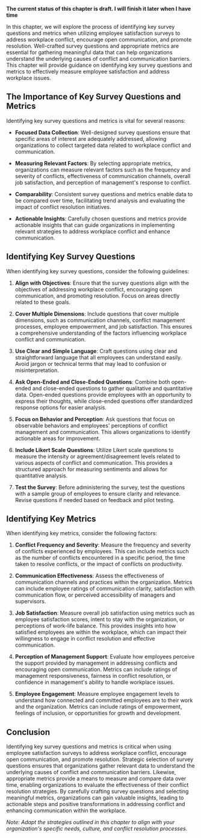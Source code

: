 **The current status of this chapter is draft. I will finish it later when I have time**

In this chapter, we will explore the process of identifying key survey questions and metrics when utilizing employee satisfaction surveys to address workplace conflict, encourage open communication, and promote resolution. Well-crafted survey questions and appropriate metrics are essential for gathering meaningful data that can help organizations understand the underlying causes of conflict and communication barriers. This chapter will provide guidance on identifying key survey questions and metrics to effectively measure employee satisfaction and address workplace issues.

The Importance of Key Survey Questions and Metrics
--------------------------------------------------

Identifying key survey questions and metrics is vital for several reasons:

* **Focused Data Collection**: Well-designed survey questions ensure that specific areas of interest are adequately addressed, allowing organizations to collect targeted data related to workplace conflict and communication.

* **Measuring Relevant Factors**: By selecting appropriate metrics, organizations can measure relevant factors such as the frequency and severity of conflicts, effectiveness of communication channels, overall job satisfaction, and perception of management's response to conflict.

* **Comparability**: Consistent survey questions and metrics enable data to be compared over time, facilitating trend analysis and evaluating the impact of conflict resolution initiatives.

* **Actionable Insights**: Carefully chosen questions and metrics provide actionable insights that can guide organizations in implementing relevant strategies to address workplace conflict and enhance communication.

Identifying Key Survey Questions
--------------------------------

When identifying key survey questions, consider the following guidelines:

1. **Align with Objectives**: Ensure that the survey questions align with the objectives of addressing workplace conflict, encouraging open communication, and promoting resolution. Focus on areas directly related to these goals.

2. **Cover Multiple Dimensions**: Include questions that cover multiple dimensions, such as communication channels, conflict management processes, employee empowerment, and job satisfaction. This ensures a comprehensive understanding of the factors influencing workplace conflict and communication.

3. **Use Clear and Simple Language**: Craft questions using clear and straightforward language that all employees can understand easily. Avoid jargon or technical terms that may lead to confusion or misinterpretation.

4. **Ask Open-Ended and Close-Ended Questions**: Combine both open-ended and close-ended questions to gather qualitative and quantitative data. Open-ended questions provide employees with an opportunity to express their thoughts, while close-ended questions offer standardized response options for easier analysis.

5. **Focus on Behavior and Perception**: Ask questions that focus on observable behaviors and employees' perceptions of conflict management and communication. This allows organizations to identify actionable areas for improvement.

6. **Include Likert Scale Questions**: Utilize Likert scale questions to measure the intensity or agreement/disagreement levels related to various aspects of conflict and communication. This provides a structured approach for measuring sentiments and allows for quantitative analysis.

7. **Test the Survey**: Before administering the survey, test the questions with a sample group of employees to ensure clarity and relevance. Revise questions if needed based on feedback and pilot testing.

Identifying Key Metrics
-----------------------

When identifying key metrics, consider the following factors:

1. **Conflict Frequency and Severity**: Measure the frequency and severity of conflicts experienced by employees. This can include metrics such as the number of conflicts encountered in a specific period, the time taken to resolve conflicts, or the impact of conflicts on productivity.

2. **Communication Effectiveness**: Assess the effectiveness of communication channels and practices within the organization. Metrics can include employee ratings of communication clarity, satisfaction with communication flow, or perceived accessibility of managers and supervisors.

3. **Job Satisfaction**: Measure overall job satisfaction using metrics such as employee satisfaction scores, intent to stay with the organization, or perceptions of work-life balance. This provides insights into how satisfied employees are within the workplace, which can impact their willingness to engage in conflict resolution and effective communication.

4. **Perception of Management Support**: Evaluate how employees perceive the support provided by management in addressing conflicts and encouraging open communication. Metrics can include ratings of management responsiveness, fairness in conflict resolution, or confidence in management's ability to handle workplace issues.

5. **Employee Engagement**: Measure employee engagement levels to understand how connected and committed employees are to their work and the organization. Metrics can include ratings of empowerment, feelings of inclusion, or opportunities for growth and development.

Conclusion
----------

Identifying key survey questions and metrics is critical when using employee satisfaction surveys to address workplace conflict, encourage open communication, and promote resolution. Strategic selection of survey questions ensures that organizations gather relevant data to understand the underlying causes of conflict and communication barriers. Likewise, appropriate metrics provide a means to measure and compare data over time, enabling organizations to evaluate the effectiveness of their conflict resolution strategies. By carefully crafting survey questions and selecting meaningful metrics, organizations can gain valuable insights, leading to actionable steps and positive transformations in addressing conflict and enhancing communication within the workplace.

*Note: Adapt the strategies outlined in this chapter to align with your organization's specific needs, culture, and conflict resolution processes.*
